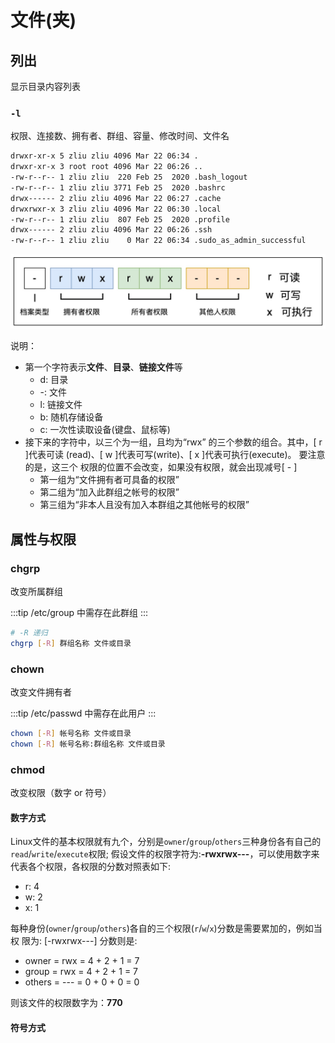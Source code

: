 # 文件(夹)

## 列出

显示目录内容列表

### `-l`

权限、连接数、拥有者、群组、容量、修改时间、文件名

```bash
drwxr-xr-x 5 zliu zliu 4096 Mar 22 06:34 .
drwxr-xr-x 3 root root 4096 Mar 22 06:26 ..
-rw-r--r-- 1 zliu zliu  220 Feb 25  2020 .bash_logout
-rw-r--r-- 1 zliu zliu 3771 Feb 25  2020 .bashrc
drwx------ 2 zliu zliu 4096 Mar 22 06:27 .cache
drwxrwxr-x 3 zliu zliu 4096 Mar 22 06:30 .local
-rw-r--r-- 1 zliu zliu  807 Feb 25  2020 .profile
drwx------ 2 zliu zliu 4096 Mar 22 06:26 .ssh
-rw-r--r-- 1 zliu zliu    0 Mar 22 06:34 .sudo_as_admin_successful
```

<div>
  <img src="https://raw.githubusercontent.com/sandlz/images/master/uPic/2023_03_22_linux_permission.jpg">
</div>

说明：

- 第一个字符表示**文件**、**目录**、**链接文件**等
  - d: 目录
  - -: 文件
  - l: 链接文件
  - b: 随机存储设备
  - c: 一次性读取设备(键盘、鼠标等)
- 接下来的字符中，以三个为一组，且均为“rwx” 的三个参数的组合。其中，[ r ]代表可读 (read)、[ w ]代表可写(write)、[ x ]代表可执行(execute)。 要注意的是，这三个 权限的位置不会改变，如果没有权限，就会出现减号[ - ]
  - 第一组为“文件拥有者可具备的权限”
  - 第二组为“加入此群组之帐号的权限”
  - 第三组为“非本人且没有加入本群组之其他帐号的权限”

## 属性与权限

### chgrp

改变所属群组

:::tip
/etc/group 中需存在此群组
:::

```bash
# -R 递归
chgrp [-R] 群组名称 文件或目录
```

### chown

改变文件拥有者

:::tip
/etc/passwd 中需存在此用户
:::

```bash
chown [-R] 帐号名称 文件或目录
chown [-R] 帐号名称:群组名称 文件或目录
```

### chmod

改变权限（数字 or 符号）

#### 数字方式

Linux文件的基本权限就有九个，分别是`owner`/`group`/`others`三种身份各有自己的 `read`/`write`/`execute`权限;
假设文件的权限字符为:**-rwxrwx---**，可以使用数字来代表各个权限，各权限的分数对照表如下:

- r: 4
- w: 2
- x: 1

每种身份(`owner`/`group`/`others`)各自的三个权限(`r`/`w`/`x`)分数是需要累加的，例如当权
限为: [-rwxrwx---] 分数则是:

- owner  = rwx = 4 + 2 + 1 = 7
- group  = rwx = 4 + 2 + 1 = 7
- others = --- = 0 + 0 + 0 = 0

则该文件的权限数字为：**770**

#### 符号方式
